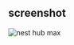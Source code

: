 ## screenshot
![nest hub max](https://github.com/user-attachments/assets/30bfd8d5-e3bd-4198-a73b-ca779bd709e3)

